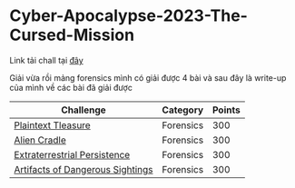 # Cyber-Apocalypse-2023-The-Cursed-Mission
Link tải chall tại [đây](https://drive.google.com/drive/folders/1uvyCGGUgAtCgQHxyjUMHpq3DWO6xu0ry?usp=share_link)

Giải vừa rồi mảng forensics mình có giải được 4 bài và sau đây là write-up của mình về các bài đã giải được

| Challenge                                                                           | Category         | Points |
|-------------------------------------------------------------------------------------|------------------|--------|
| [Plaintext Tleasure](https://g2.by/9TmvKh)                                                                       | Forensics      | 300    |
| [Alien Cradle](https://github.com/hoanga2dtk68/Cyber-Apocalypse-2023-The-Cursed-Mission/blob/main/Forensics/Alien%20Cradle.md)                                                                            | Forensics | 300    |
| [Extraterrestrial Persistence](https://www.youtube.com/watch?v=iQ0zj1RnaMs)                                                                         | Forensics  | 300    |
| [Artifacts of Dangerous Sightings](https://github.com/hoanga2dtk68/Cyber-Apocalypse-2023-The-Cursed-Mission/blob/main/Forensics/Artifacts%20of%20Dangerous%20Sightings.md)                                                                         | Forensics  | 300    |
